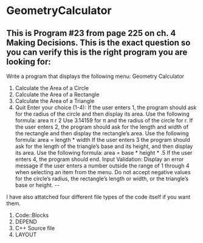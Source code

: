 # GeometryCalculator
This is Program #23 from page 225 on ch. 4 Making Decisions.
This is the exact question so you can verify this is the right program you are looking for:
--

Write a program that displays the following menu:
Geometry Calculator
1. Calculate the Area of a Circle
2. Calculate the Area of a Rectangle
3. Calculate the Area of a Triangle
4. Quit
Enter your choice (1-4):
If the user enters 1, the program should ask for the radius of the circle and then display
its area. Use the following formula:
area  π r
2
Use 3.14159 for π and the radius of the circle for r. If the user enters 2, the program
should ask for the length and width of the rectangle and then display the rectangle’s
area. Use the following formula:
area = length * width
If the user enters 3 the program should ask for the length of the triangle’s base and its
height, and then display its area. Use the following formula:
area = base * height * .5
If the user enters 4, the program should end.
Input Validation: Display an error message if the user enters a number outside the range
of 1 through 4 when selecting an item from the menu. Do not accept negative values
for the circle’s radius, the rectangle’s length or width, or the triangle’s base or height.
--

I have also attatched four different file types of the code itself if you want them.
1. Code::Blocks
2. DEPEND
3. C++ Source file
4. LAYOUT
